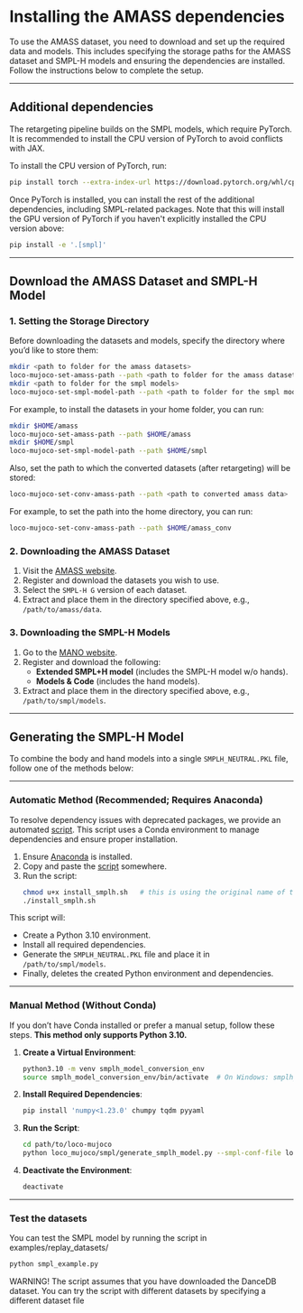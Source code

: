 # Installing the AMASS dependencies

To use the AMASS dataset, you need to download and set up the required data and models. This includes specifying the storage paths for the AMASS dataset and SMPL-H models and ensuring the dependencies are installed. Follow the instructions below to complete the setup.

---

## Additional dependencies

The retargeting pipeline builds on the SMPL models, which require PyTorch. It is recommended to install the CPU version of PyTorch to avoid conflicts with JAX.

To install the CPU version of PyTorch, run:

 ```bash
pip install torch --extra-index-url https://download.pytorch.org/whl/cpu
````

Once PyTorch is installed, you can install the rest of the additional dependencies, including SMPL-related packages. Note that this will install the GPU version of PyTorch if you haven't explicitly installed the CPU version above:
```bash
pip install -e '.[smpl]'
```

---

## Download the AMASS Dataset and SMPL-H Model

### 1. Setting the Storage Directory
Before downloading the datasets and models, specify the directory where you’d like to store them:



```bash
mkdir <path to folder for the amass datasets>
loco-mujoco-set-amass-path --path <path to folder for the amass datasets>
mkdir <path to folder for the smpl models>
loco-mujoco-set-smpl-model-path --path <path to folder for the smpl models>
```

For example, to install the datasets in your home folder, you can run:

```bash
mkdir $HOME/amass
loco-mujoco-set-amass-path --path $HOME/amass
mkdir $HOME/smpl
loco-mujoco-set-smpl-model-path --path $HOME/smpl
```

Also, set the path to which the converted datasets (after retargeting) will be stored:

```bash
loco-mujoco-set-conv-amass-path --path <path to converted amass data>
```

For example, to set the path into the home directory, you can run:

```bash
loco-mujoco-set-conv-amass-path --path $HOME/amass_conv
```


### 2. Downloading the AMASS Dataset
1. Visit the [AMASS website](https://amass.is.tue.mpg.de/index.html).
2. Register and download the datasets you wish to use.
3. Select the `SMPL-H G` version of each dataset.
4. Extract and place them in the directory specified above, e.g., `/path/to/amass/data`.

### 3. Downloading the SMPL-H Models
1. Go to the [MANO website](https://mano.is.tue.mpg.de/download.php).
2. Register and download the following:
   - **Extended SMPL+H model** (includes the SMPL-H model w/o hands).
   - **Models & Code** (includes the hand models).
3. Extract and place them in the directory specified above, e.g., `/path/to/smpl/models`.

---

## Generating the SMPL-H Model

To combine the body and hand models into a single `SMPLH_NEUTRAL.PKL` file, follow one of the methods below:

---

### Automatic Method (Recommended; Requires Anaconda)

To resolve dependency issues with deprecated packages, we provide an automated [script](./install_smplh.sh). This script uses a Conda environment to manage dependencies and ensure proper installation.

1. Ensure [Anaconda](https://www.anaconda.com/) is installed.
2. Copy and paste the [script](./install_smplh.sh) somewhere.
3. Run the script:
   ```bash
   chmod u+x install_smplh.sh   # this is using the original name of the script
   ./install_smplh.sh
   ```

This script will:
- Create a Python 3.10 environment.
- Install all required dependencies.
- Generate the `SMPLH_NEUTRAL.PKL` file and place it in `/path/to/smpl/models`.
- Finally, deletes the created Python environment and dependencies. 

---

### Manual Method (Without Conda)

If you don’t have Conda installed or prefer a manual setup, follow these steps. **This method only supports Python 3.10.**

1. **Create a Virtual Environment**:
   ```bash
   python3.10 -m venv smplh_model_conversion_env
   source smplh_model_conversion_env/bin/activate  # On Windows: smplh_model_conversion_env\Scripts\activate
   ```

2. **Install Required Dependencies**:
   ```bash
   pip install 'numpy<1.23.0' chumpy tqdm pyyaml
   ```

3. **Run the Script**:
   ```bash
   cd path/to/loco-mujoco
   python loco_mujoco/smpl/generate_smplh_model.py --smpl-conf-file loco_mujoco/smpl/conf_paths.yaml
   ```

4. **Deactivate the Environment**:
   ```bash
   deactivate
   ```
---

### Test the datasets
You can test the SMPL model by running the script in examples/replay_datasets/

```bash
python smpl_example.py
```

WARNING! The script assumes that you have downloaded the DanceDB dataset. You can try the script with different datasets by specifying a different dataset file



